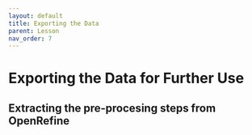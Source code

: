 ```yaml
---
layout: default
title: Exporting the Data
parent: Lesson
nav_order: 7
---
```


# Exporting the Data for Further Use

## Extracting the pre-procesing steps from OpenRefine
